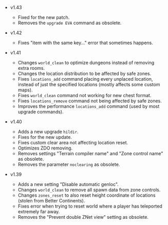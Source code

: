 - v1.43
  - Fixed for the new patch.
  - Removes the `upgrade EVA` command as obsolete.

- v1.42
  - Fixes "item with the same key..." error that sometimes happens.

- v1.41
  - Changes `world_clean` to optimize dungeons instead of removing extra rooms.
  - Changes the location distribution to be affected by safe zones.
  - Fixes `locations_add` command placing every unplaced location, instead of just the specified locations (mostly affects some custom maps).
  - Fixes `world_clean` command not working for new chest format.
  - Fixes `locations_remove` command not being affected by safe zones.
  - Improves the performance `locations_add` command (used by most upgrade commands).

- v1.40
  - Adds a new upgrade `hildir`.
  - Fixes for the new update.
  - Fixes custom clear area not affecting location reset.
  - Optimizes ZDO removing.
  - Removes settings "Terrain compiler name" and "Zone control name" as obsolete.
  - Removes the parameter `noclearing` as obsolete.

- v1.39
  - Adds a new setting "Disable automatic genloc".
  - Changes `world_clean` to remove all spawn data from zone controls.
  - Changes `zones_reset` to also reset height coordinate of locations (stolen from Better Continents).
  - Fixes error when trying to reset world where a player has teleported extremely far away.
  - Removes the "Prevent double ZNet view" setting as obsolete.

